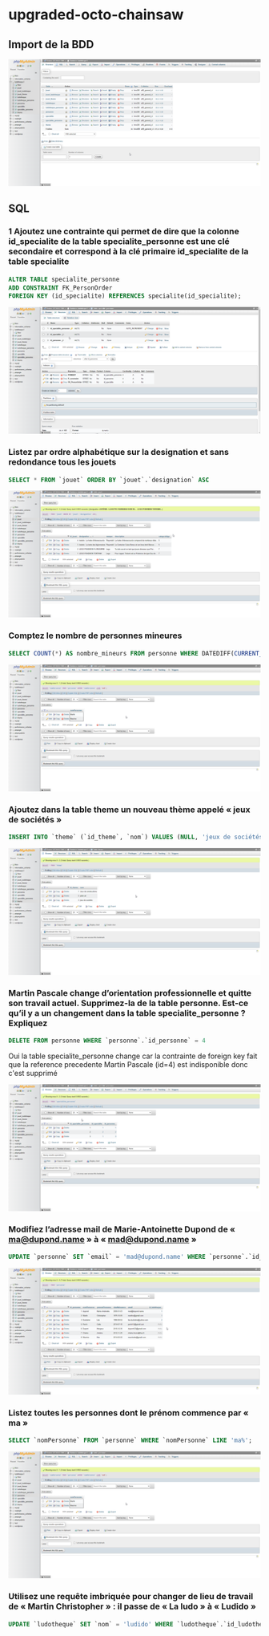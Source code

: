 # upgraded-octo-chainsaw

## Import de la BDD

![Alt text](images/brave_tyeonrENUb.png)

## SQL

### 1 Ajoutez une contrainte qui permet de dire que la colonne id_specialite de la table specialite_personne est une clé secondaire et correspond à la clé primaire id_specialite de la table specialite

```sql
ALTER TABLE specialite_personne
ADD CONSTRAINT FK_PersonOrder
FOREIGN KEY (id_specialite) REFERENCES specialite(id_specialite);
```

![Alt text](./images/brave_jZxCM6XDTD.png)

### Listez par ordre alphabétique sur la designation et sans redondance tous les jouets

```sql
SELECT * FROM `jouet` ORDER BY `jouet`.`designation` ASC
```

![Alt text](./images/brave_VR3KZrQQon.png)

### Comptez le nombre de personnes mineures

```sql
SELECT COUNT(*) AS nombre_mineurs FROM personne WHERE DATEDIFF(CURRENT_DATE, dateNaissance) < 6570;

```

![Alt text](./images/brave_slZGxdRjpw.png)

### Ajoutez dans la table theme un nouveau thème appelé « jeux de sociétés »

```sql
INSERT INTO `theme` (`id_theme`, `nom`) VALUES (NULL, 'jeux de sociétés')
```

![Alt text](./images/brave_qglke2AMt2.png)

### Martin Pascale change d’orientation professionnelle et quitte son travail actuel. Supprimez-la de la table personne. Est-ce qu’il y a un changement dans la table specialite_personne ? Expliquez

```sql
DELETE FROM personne WHERE `personne`.`id_personne` = 4
```

Oui la table specialite_personne change
car la contrainte de foreign key fait que la reference precedente
Martin Pascale (id=4) est indisponible donc c'est supprimé

![Alt text](./images/brave_fJcadJAR1x.png)

### Modifiez l’adresse mail de Marie-Antoinette Dupond de « ma@dupond.name » à « mad@dupond.name »

```sql
UPDATE `personne` SET `email` = 'mad@dupond.name' WHERE `personne`.`id_personne` = 1;
```

![Alt text](./images/brave_tNsLj6eRxX.png)

### Listez toutes les personnes dont le prénom commence par « ma »

```sql
SELECT `nomPersonne` FROM `personne` WHERE `nomPersonne` LIKE 'ma%';
```

![Alt text](./images/brave_slZGxdRjpw.png)

### Utilisez une requête imbriquée pour changer de lieu de travail de « Martin Christopher » : il passe de « La ludo » à « Ludido »

```sql
UPDATE `ludotheque` SET `nom` = 'ludido' WHERE `ludotheque`.`id_ludotheque` = ( SELECT `id_ludotheque` FROM `personne` WHERE `id_personne` = 2 );
```
